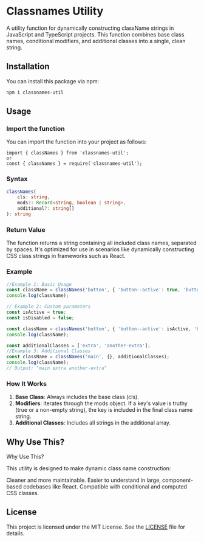 # Classnames Utility
A utility function for dynamically constructing className strings in JavaScript and TypeScript projects. This function combines base class names, conditional modifiers, and additional classes into a single, clean string.
## Installation

You can install this package via npm:

```bash
npm i classnames-util
```

## Usage

### Import the function

You can import the function into your project as follows:

```ES modules
import { classNames } from 'classnames-util';
or
const { classNames } = require('classnames-util');
```

### Syntax

```typescript
classNames(
    cls: string,
    mods?: Record<string, boolean | string>,
    additional?: string[]
): string
```


### Return Value
The function returns a string containing all included class names, separated by spaces. It's optimized for use in scenarios like dynamically constructing CSS class strings in frameworks such as React.

### Example

```javascript
//Example 1: Basic Usage
const className = classNames('button', { 'button--active': true, 'button--disabled': false }, ['extra-class']);
console.log(className);

// Example 2: Custom parameters
const isActive = true;
const isDisabled = false;

const className = classNames('button', { 'button--active': isActive, 'button--disabled': isDisabled });
console.log(className);

const additionalClasses = ['extra', 'another-extra'];
//Example 3: Additional Classes
const className = classNames('main', {}, additionalClasses);
console.log(className);
// Output: "main extra another-extra"

```
### How It Works
1. **Base Class**: Always includes the base class (cls).
2. **Modifiers**: Iterates through the mods object. If a key's value is truthy (true or a non-empty string), the key is included in the final class name string.
3. **Additional Classes**: Includes all strings in the additional array.


## Why Use This?


Why Use This?

This utility is designed to make dynamic class name construction:

Cleaner and more maintainable.
Easier to understand in large, component-based codebases like React.
Compatible with conditional and computed CSS classes.

## License

This project is licensed under the MIT License. See the [LICENSE](./LICENSE.txt) file for details.